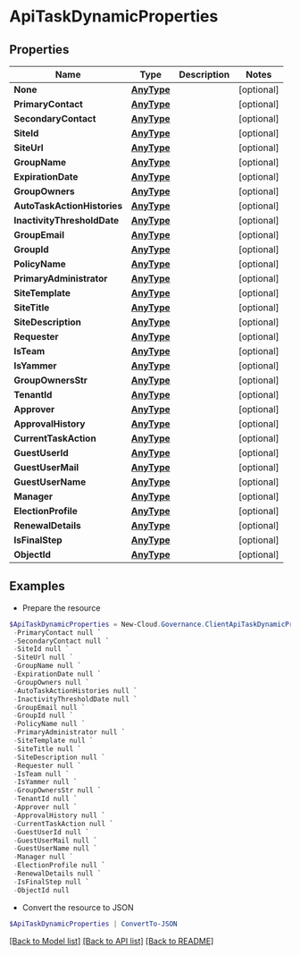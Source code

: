 # ApiTaskDynamicProperties
## Properties

Name | Type | Description | Notes
------------ | ------------- | ------------- | -------------
**None** | [**AnyType**](.md) |  | [optional] 
**PrimaryContact** | [**AnyType**](.md) |  | [optional] 
**SecondaryContact** | [**AnyType**](.md) |  | [optional] 
**SiteId** | [**AnyType**](.md) |  | [optional] 
**SiteUrl** | [**AnyType**](.md) |  | [optional] 
**GroupName** | [**AnyType**](.md) |  | [optional] 
**ExpirationDate** | [**AnyType**](.md) |  | [optional] 
**GroupOwners** | [**AnyType**](.md) |  | [optional] 
**AutoTaskActionHistories** | [**AnyType**](.md) |  | [optional] 
**InactivityThresholdDate** | [**AnyType**](.md) |  | [optional] 
**GroupEmail** | [**AnyType**](.md) |  | [optional] 
**GroupId** | [**AnyType**](.md) |  | [optional] 
**PolicyName** | [**AnyType**](.md) |  | [optional] 
**PrimaryAdministrator** | [**AnyType**](.md) |  | [optional] 
**SiteTemplate** | [**AnyType**](.md) |  | [optional] 
**SiteTitle** | [**AnyType**](.md) |  | [optional] 
**SiteDescription** | [**AnyType**](.md) |  | [optional] 
**Requester** | [**AnyType**](.md) |  | [optional] 
**IsTeam** | [**AnyType**](.md) |  | [optional] 
**IsYammer** | [**AnyType**](.md) |  | [optional] 
**GroupOwnersStr** | [**AnyType**](.md) |  | [optional] 
**TenantId** | [**AnyType**](.md) |  | [optional] 
**Approver** | [**AnyType**](.md) |  | [optional] 
**ApprovalHistory** | [**AnyType**](.md) |  | [optional] 
**CurrentTaskAction** | [**AnyType**](.md) |  | [optional] 
**GuestUserId** | [**AnyType**](.md) |  | [optional] 
**GuestUserMail** | [**AnyType**](.md) |  | [optional] 
**GuestUserName** | [**AnyType**](.md) |  | [optional] 
**Manager** | [**AnyType**](.md) |  | [optional] 
**ElectionProfile** | [**AnyType**](.md) |  | [optional] 
**RenewalDetails** | [**AnyType**](.md) |  | [optional] 
**IsFinalStep** | [**AnyType**](.md) |  | [optional] 
**ObjectId** | [**AnyType**](.md) |  | [optional] 

## Examples

- Prepare the resource
```powershell
$ApiTaskDynamicProperties = New-Cloud.Governance.ClientApiTaskDynamicProperties  -None null `
 -PrimaryContact null `
 -SecondaryContact null `
 -SiteId null `
 -SiteUrl null `
 -GroupName null `
 -ExpirationDate null `
 -GroupOwners null `
 -AutoTaskActionHistories null `
 -InactivityThresholdDate null `
 -GroupEmail null `
 -GroupId null `
 -PolicyName null `
 -PrimaryAdministrator null `
 -SiteTemplate null `
 -SiteTitle null `
 -SiteDescription null `
 -Requester null `
 -IsTeam null `
 -IsYammer null `
 -GroupOwnersStr null `
 -TenantId null `
 -Approver null `
 -ApprovalHistory null `
 -CurrentTaskAction null `
 -GuestUserId null `
 -GuestUserMail null `
 -GuestUserName null `
 -Manager null `
 -ElectionProfile null `
 -RenewalDetails null `
 -IsFinalStep null `
 -ObjectId null
```

- Convert the resource to JSON
```powershell
$ApiTaskDynamicProperties | ConvertTo-JSON
```

[[Back to Model list]](../README.md#documentation-for-models) [[Back to API list]](../README.md#documentation-for-api-endpoints) [[Back to README]](../README.md)

